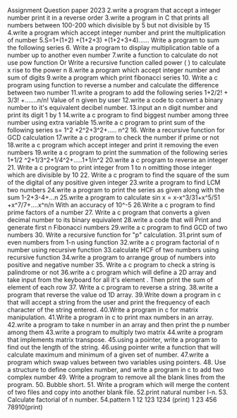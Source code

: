 Assignment Question paper 2023
2.write a program that accept a integer number print it in a reverse order
3.write a program in C that prints all numbers between 100-200 which divisible by 5 but not divisible by 15
4.write a program which accept integer number and print the multiplication of number
5.S=1+(1+2) +(1+2+3) +(1+2+3+4)...... Write a program to sum the following series
6. Write a program to display multiplication table of a number up to another even number
7.write a function to calculate do not use pow function Or Write a recursive function called power ( ) to calculate x rise to the power n
8.write a program which accept integer number and sum of digits
9.write a program which print fibonacci series
10. Write a c program using function to reverse a number and calculate the difference between two number
11.write a program to add the following series 1+2/2! + 3/3! +.......n/n! Value of n given by user
12.write a code to convert a binary number to it's equivalent decibel number.
13.input an n digit number and print its digit 1 by 1
14.write a c program to find biggest number among three number using extra variable
15.write a c program to print sum of the following series s= 1^2 +2^2+3^2+..... n^2
16. Write a recursive function for GCD calculation
17.write a c program to check the number if prime or not
18.write a c program which accept integer and print it removing the even numbers
19.write a c program to print the summation of the following series
1+1/2 ^2+1/3^2+1/4^2+.....1+1/n^2
20.write a c program to reverse an integer
21. Write a c program to print integer from 1 to n omitting those integer which are divisible by 10
22. Write a c program to find the square of the sum of the digital of any positive given integer
23.write a program to find LCM two numbers
24.write a program to print the series as given along with the sum 1-2+3-4+...n
25.write a program to calculate sin x = x-x^3/31+x^5/51 +x^7/7+....x^n/n
With an accuracy of 10^-5
26.Write a c program to find prime factors of a number
27. Write a c program that converts a given decimal number to its binary equivalent
28.write a code that will Print and generate first n Fibonacci numbers
29.write a c program to find GCD of two numbers
30. Write a recursive function for "p" calculation.
31.print sum of even numbers from 1-n using function
32.write a c program factorial of n number using recursive function
33.calculate HCF of two numbers using recursive function
34.write a program to arrange group of numbers into positive and negative number
35. Write a c program to check a string is palindrome or not
36.write a c program which will define a 2D array and take input from the keyboard for all it's
element . Then print the sum of element of each row
37. Write a c program to reverse a string.
38.write a program that reverse the value od 1D array.
39.Write down a program in c that will accept a string from the user and print the frequency of each
character of the string entered.
40.Write a program in c for matrix manipulation.
41.Write a program in c to print max numbers in an array.
42.write a program to take n number in an array and then print the p number among them
43.write a program to multiply two matrix
44.write a program that implements matrix transpose.
45.using a pointer, write a program to find out the length of the string.
46.using pointer write a function that will calculate maximum and minimum of a given set of
number.
47.write a program which swap values between two variables using pointers.
48. Use a structure to define complex number, and write a program in c to add two complex number
49. Write a program to remove all the blank lines from the program.
50. Bubble short.
51. Write a program which will merge the content of two files and copy into another blank file.
52.print natural number I-n.
53. Calculate factorial of n number.
54.pattern
1
12
123
1234 (print)
1
23
456
78910(print)
